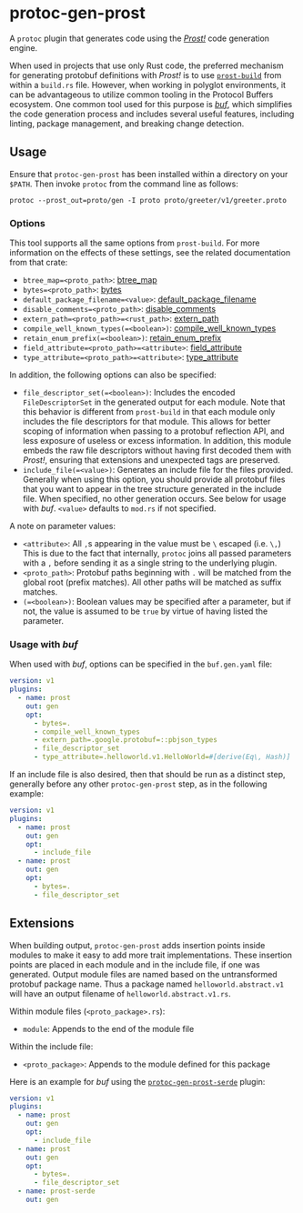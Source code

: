 # protoc-gen-prost

A `protoc` plugin that generates code using the _[Prost!]_ code generation engine.

[Prost!]: https://github.com/tokio-rs/prost

When used in projects that use only Rust code, the preferred mechanism for
generating protobuf definitions with _Prost!_ is to use [`prost-build`] from
within a `build.rs` file. However, when working in polyglot environments,
it can be advantageous to utilize common tooling in the Protocol Buffers
ecosystem. One common tool used for this purpose is _[buf]_, which simplifies
the code generation process and includes several useful features, including
linting, package management, and breaking change detection.

[`prost-build`]: https://docs.rs/prost-build
[buf]: https://buf.build

## Usage

Ensure that `protoc-gen-prost` has been installed within a directory on your
`$PATH`. Then invoke `protoc` from the command line as follows:

```shell
protoc --prost_out=proto/gen -I proto proto/greeter/v1/greeter.proto
```

### Options

This tool supports all the same options from `prost-build`. For more
information on the effects of these settings, see the related documentation
from that crate:

* `btree_map=<proto_path>`: [btree_map](https://docs.rs/prost-build/0.9.0/prost_build/struct.Config.html#method.btree_map)
* `bytes=<proto_path>`: [bytes](https://docs.rs/prost-build/0.9.0/prost_build/struct.Config.html#method.bytes)
* `default_package_filename=<value>`: [default_package_filename](https://docs.rs/prost-build/0.9.0/prost_build/struct.Config.html#method.default_package_filename)
* `disable_comments=<proto_path>`: [disable_comments](https://docs.rs/prost-build/0.9.0/prost_build/struct.Config.html#method.disable_comments)
* `extern_path=<proto_path>=<rust_path>`:  [extern_path](https://docs.rs/prost-build/0.9.0/prost_build/struct.Config.html#method.extern_path)
* `compile_well_known_types(=<boolean>)`: [compile_well_known_types](https://docs.rs/prost-build/0.9.0/prost_build/struct.Config.html#method.compile_well_known_types)
* `retain_enum_prefix(=<boolean>)`:  [retain_enum_prefix](https://docs.rs/prost-build/0.9.0/prost_build/struct.Config.html#method.retain_enum_prefix)
* `field_attribute=<proto_path>=<attribute>`: [field_attribute](https://docs.rs/prost-build/0.9.0/prost_build/struct.Config.html#method.field_attribute)
* `type_attribute=<proto_path>=<attribute>`: [type_attribute](https://docs.rs/prost-build/0.9.0/prost_build/struct.Config.html#method.type_attribute)

In addition, the following options can also be specified:

* `file_descriptor_set(=<boolean>)`: Includes the encoded `FileDescriptorSet`
  in the generated output for each module. Note that this behavior is
  different from `prost-build` in that each module only includes the
  file descriptors for that module. This allows for better scoping of
  information when passing to a protobuf reflection API, and less
  exposure of useless or excess information. In addition, this module
  embeds the raw file descriptors without having first decoded them with
  _Prost!_, ensuring that extensions and unexpected tags are preserved.
* `include_file(=<value>)`: Generates an include file for the files provided.
  Generally when using this option, you should provide all protobuf files
  that you want to appear in the tree structure generated in the include
  file. When specified, no other generation occurs. See below for usage with
  _buf_. `<value>` defaults to `mod.rs` if not specified.

A note on parameter values:

* `<attribute>`: All `,`s appearing in the value must be `\` escaped
  (i.e. `\,`) This is due to the fact that internally, `protoc` joins all
  passed parameters with a `,` before sending it as a single string to the
  underlying plugin.
* `<proto_path>`: Protobuf paths beginning with `.` will be matched from the
  global root (prefix matches). All other paths will be matched as suffix
  matches.
* `(=<boolean>)`: Boolean values may be specified after a parameter, but if
  not, the value is assumed to be `true` by virtue of having listed the
  parameter.

### Usage with _buf_

When used with _buf_, options can be specified in the `buf.gen.yaml` file:

```yaml
version: v1
plugins:
  - name: prost
    out: gen
    opt:
      - bytes=.
      - compile_well_known_types
      - extern_path=.google.protobuf=::pbjson_types
      - file_descriptor_set
      - type_attribute=.helloworld.v1.HelloWorld=#[derive(Eq\, Hash)]
```

If an include file is also desired, then that should be run as a distinct
step, generally before any other `protoc-gen-prost` step, as in the
following example:

```yaml
version: v1
plugins:
  - name: prost
    out: gen
    opt:
      - include_file
  - name: prost
    out: gen
    opt:
      - bytes=.
      - file_descriptor_set
```

## Extensions

When building output, `protoc-gen-prost` adds insertion points inside modules
to make it easy to add more trait implementations. These insertion points
are placed in each module and in the include file, if one was generated.
Output module files are named based on the untransformed protobuf package
name. Thus a package named `helloworld.abstract.v1` will have an output
filename of `helloworld.abstract.v1.rs`.

Within module files (`<proto_package>.rs`):

* `module`: Appends to the end of the module file

Within the include file:

* `<proto_package>`: Appends to the module defined for this package

Here is an example for _buf_ using the [`protoc-gen-prost-serde`] plugin:

[`protoc-gen-prost-serde`]: https://github.com/neoeinstein/protoc-gen-prost-serde

```yaml
version: v1
plugins:
  - name: prost
    out: gen
    opt:
      - include_file
  - name: prost
    out: gen
    opt:
      - bytes=.
      - file_descriptor_set
  - name: prost-serde
    out: gen
```
